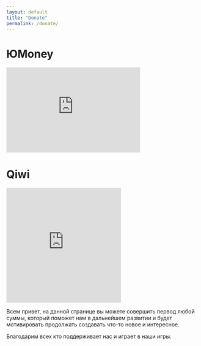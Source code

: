 ```yaml
---
layout: default
title: "Donate"
permalink: /donate/
---
```


<div class="donate">
    <div class="yomany">
        <h1>ЮMoney</h1>
        <iframe
            src="https://yoomoney.ru/quickpay/shop-widget?writer=seller&targets=%D0%9F%D0%B5%D1%80%D0%B5%D0%B2%D0%BE%D0%B4%20%D1%84%D0%B8%D0%B7%D0%B8%D1%87%D0%B5%D1%81%D0%BA%D0%BE%D0%BC%D1%83%20%D0%BB%D0%B8%D1%86%D1%83&default-sum=15&button-text=14&payment-type-choice=on&mobile-payment-type-choice=on&successURL=&quickpay=shop&account=4100117672775961&"
            width="350" height="222" frameborder="0" allowtransparency="true" scrolling="no"></iframe>
    </div>
    <div class="qiwi">
        <h1>Qiwi</h1>
        <iframe width="300" height="300"
            src="https://widget.qiwi.com/widgets/middle-widget-300x300?publicKey=48e7qUxn9T7RyYE1MVZswX1FRSbE6iyCj2gCRwwF3Dnh5XrasNTx3BGPiMsyXQFNKQhvukniQG8RTVhYm3iP42aQ4jonFAGC5TnCDyRQjCS2rNjPfANiTAbKakV2TamQDLbxhNdsczKrThrdHVCBGgrDs5DRKWZCzSbEG4Dqshe72EYnuTFArod2nXHGz"
            allowtransparency="true" scrolling="no" frameborder="0"></iframe>
    </div>
</div>

<div class="donate-page">
    <p> Всем привет, на данной странице вы можете совершить первод любой суммы, который поможет нам в дальнейшем развитии и будет
        мотивировать продолжать создавать что-то новое и интересное.</p>
    <p> Благодарим всех кто поддерживает нас и играет в наши игры.</p>
</div>
